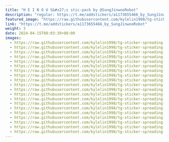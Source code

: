 ```yaml
---
title: "H E I N O U S&#x27;s stic-pack by @SungJinwooRobot"
description: "regular: https://t.me/addstickers/a1173655466_by_SungJinwooRobot"
featured_image: "https://raw.githubusercontent.com/kylelin1998/tg-sticker-spreading-worldwide-images/main/img/ce5c2b47-76e6-48fe-94e1-6d449b9c1e3b.jpg"
link: "https://t.me/addstickers/a1173655466_by_SungJinwooRobot"
weight: 3
date: 2024-04-15T08:03:39+08:00
images:
  - https://raw.githubusercontent.com/kylelin1998/tg-sticker-spreading-worldwide-images/main/img/ce5c2b47-76e6-48fe-94e1-6d449b9c1e3b.jpg
  - https://raw.githubusercontent.com/kylelin1998/tg-sticker-spreading-worldwide-images/main/img/870203e7-f977-4fa4-a0b2-530f0f856dfc.jpg
  - https://raw.githubusercontent.com/kylelin1998/tg-sticker-spreading-worldwide-images/main/img/7d89de42-cf09-4f05-af83-5b51d88381a3.jpg
  - https://raw.githubusercontent.com/kylelin1998/tg-sticker-spreading-worldwide-images/main/img/6211c835-4076-42bc-a0f7-a0ad86428d42.jpg
  - https://raw.githubusercontent.com/kylelin1998/tg-sticker-spreading-worldwide-images/main/img/86508681-14f5-4089-99b7-23ec87a1b090.jpg
  - https://raw.githubusercontent.com/kylelin1998/tg-sticker-spreading-worldwide-images/main/img/48538f1a-4b8c-4146-8b6d-66b75d7c3f10.jpg
  - https://raw.githubusercontent.com/kylelin1998/tg-sticker-spreading-worldwide-images/main/img/1989a940-5f35-4632-be79-2aa177816fea.jpg
  - https://raw.githubusercontent.com/kylelin1998/tg-sticker-spreading-worldwide-images/main/img/52060d83-184d-499c-b244-57e44931cd92.jpg
  - https://raw.githubusercontent.com/kylelin1998/tg-sticker-spreading-worldwide-images/main/img/1393c65c-a921-4be6-906d-290de32a02d1.jpg
  - https://raw.githubusercontent.com/kylelin1998/tg-sticker-spreading-worldwide-images/main/img/5cabaecd-00ac-4912-bfb9-f43830b91af0.jpg
  - https://raw.githubusercontent.com/kylelin1998/tg-sticker-spreading-worldwide-images/main/img/2435f587-cb48-4dbb-acf9-6149b2b8e774.jpg
  - https://raw.githubusercontent.com/kylelin1998/tg-sticker-spreading-worldwide-images/main/img/f29f8c25-8d05-44c4-9a62-d214e46ea1ce.jpg
  - https://raw.githubusercontent.com/kylelin1998/tg-sticker-spreading-worldwide-images/main/img/887205a7-030c-4ac0-b561-e129f500201f.jpg
  - https://raw.githubusercontent.com/kylelin1998/tg-sticker-spreading-worldwide-images/main/img/9c65bd83-fce3-4f18-a1a4-40c54009392b.jpg
  - https://raw.githubusercontent.com/kylelin1998/tg-sticker-spreading-worldwide-images/main/img/bfba892b-a735-46d6-b091-05c1e729bc55.jpg
  - https://raw.githubusercontent.com/kylelin1998/tg-sticker-spreading-worldwide-images/main/img/03b7ac0b-1c9f-4a75-ba87-130319cbd1cd.jpg
  - https://raw.githubusercontent.com/kylelin1998/tg-sticker-spreading-worldwide-images/main/img/1729b1e6-4df7-4e0b-b9c4-b8bee3db7df9.jpg
  - https://raw.githubusercontent.com/kylelin1998/tg-sticker-spreading-worldwide-images/main/img/72ef5583-7bbf-40a0-92b0-47119c50d53a.jpg
  - https://raw.githubusercontent.com/kylelin1998/tg-sticker-spreading-worldwide-images/main/img/09b54c1d-6d54-40c8-b610-07ec986f7e6b.jpg
  - https://raw.githubusercontent.com/kylelin1998/tg-sticker-spreading-worldwide-images/main/img/4b4262a7-373b-4ee3-80bb-5104830b6737.jpg
---
```


